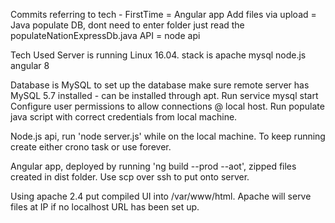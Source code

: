 Commits referring to tech - 
FirstTime = Angular app
Add files via upload = Java populate DB, dont need to enter folder just read the populateNationExpressDb.java
API = node api

Tech Used
Server is running Linux 16.04. stack is apache mysql node.js angular 8

Database is MySQL to set up the database make sure remote server has MySQL 5.7 installed - can be installed through apt.
Run service mysql start
Configure user permissions to allow connections @ local host. Run populate java script with correct credentials from local machine.  

Node.js api, run 'node server.js' while on the local machine. To keep running create either crono task or use forever.

Angular app, deployed by running 'ng build --prod --aot', zipped files created in dist folder. Use scp over ssh to put onto server.

Using apache 2.4 put compiled UI into /var/www/html. Apache will serve files at IP if no localhost URL has been set up. 


